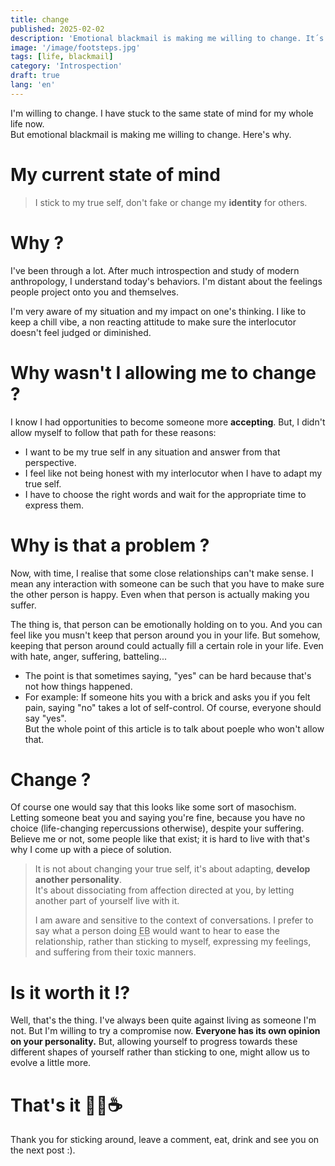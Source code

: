 ```yaml
---
title: change
published: 2025-02-02
description: 'Emotional blackmail is making me willing to change. It´s not easy, but is it worth it !?'
image: '/image/footsteps.jpg'
tags: [life, blackmail]
category: 'Introspection'
draft: true
lang: 'en'
---
```


I'm willing to change. I have stuck to the same state of mind for my whole life now.<br/>
But emotional blackmail is making me willing to change. Here's why.

# My current state of mind
> I stick to my true self, don't fake or change my **identity** for others.

# Why ?
I've been through a lot. After much introspection and study of modern anthropology, I understand today's behaviors. I'm distant about the feelings people project onto you and themselves.

I'm very aware of my situation and my impact on one's thinking. I like to keep a chill vibe, a non reacting attitude to make sure the interlocutor doesn't feel judged or diminished.

# Why wasn't I allowing me to change ?
I know I had opportunities to become someone more **accepting**. But, I didn't allow myself to follow that path for these reasons:

+ I want to be my true self in any situation and answer from that perspective.
+ I feel like not being honest with my interlocutor when I have to adapt my true self.
+ I have to choose the right words and wait for the appropriate time to express them.

# Why is that a problem ?
Now, with time, I realise that some close relationships can't make sense. I mean any interaction with someone can be such that you have to make sure the other person is happy. Even when that person is actually making you suffer.

The thing is, that person can be emotionally holding on to you. And you can feel like you musn't keep that person around you in your life. But somehow, keeping that person around could actually fill a certain role in your life. Even with hate, anger, suffering, batteling...

+ The point is that sometimes saying, "yes" can be hard because that's not how things happened.<br/>
+ For example: If someone hits you with a brick and asks you if you felt pain, saying "no" takes a lot of self-control. Of course, everyone should say "yes".<br/> But the whole point of this article is to talk about poeple who won't allow that.

# Change ?

Of course one would say that this looks like some sort of masochism. Letting someone beat you and saying you're fine, because you have no choice (life-changing repercussions otherwise), despite your suffering. Believe me or not, some people like that exist; it is hard to live with that's why I come up with a piece of solution.

> It is not about changing your true self, it's about adapting, **develop another personality**.</br>
> It's about dissociating from affection directed at you, by letting another part of yourself live with it.
>
> I am aware and sensitive to the context of conversations. I prefer to say what a person doing <abbr title="Emotional Blackimail">EB</abbr> would want to hear to ease the relationship, rather than sticking to myself, expressing my feelings, and suffering from their toxic manners.


# Is it worth it !?

Well, that's the thing. I've always been quite against living as someone I'm not. But I'm willing to try a compromise now. **Everyone has its own opinion on your personality.** But, allowing yourself to progress towards these different shapes of yourself rather than sticking to one, might allow us to evolve a little more.

# That's it 🥔🍠☕

Thank you for sticking around, leave a comment, eat, drink and see you on the next post :).
